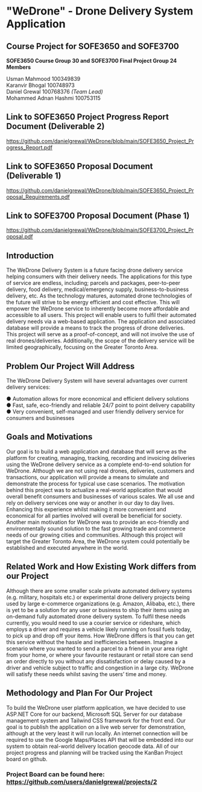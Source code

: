 # "WeDrone" - Drone Delivery System Application

## Course Project for SOFE3650 and SOFE3700

**SOFE3650 Course Group 30 and SOFE3700 Final Project Group 24 Members**

Usman Mahmood 100349839</br>
Karanvir Bhogal 100748973</br>
Daniel Grewal 100768376 *(Team Lead)*</br>
Mohammed Adnan Hashmi 100753115</br>

## Link to SOFE3650 Project Progress Report Document (Deliverable 2)
https://github.com/danielgrewal/WeDrone/blob/main/SOFE3650_Project_Progress_Report.pdf

## Link to SOFE3650 Proposal Document (Deliverable 1)
https://github.com/danielgrewal/WeDrone/blob/main/SOFE3650_Project_Proposal_Requirements.pdf

## Link to SOFE3700 Proposal Document (Phase 1)
https://github.com/danielgrewal/WeDrone/blob/main/SOFE3700_Project_Proposal.pdf

## Introduction

The WeDrone Delivery System is a future facing drone delivery service helping consumers with their
delivery needs. The applications for this type of service are endless, including; parcels and packages,
peer-to-peer delivery, food delivery, medical/emergency supply, business-to-business delivery, etc. As the
technology matures, automated drone technologies of the future will strive to be energy efficient and cost
effective. This will empower the WeDrone service to inherently become more affordable and accessible to
all users. This project will enable users to fulfil their automated delivery needs via a web-based
application. The application and associated database will provide a means to track the progress of drone
deliveries. This project will serve as a proof-of-concept, and will not involve the use of real
drones/deliveries. Additionally, the scope of the delivery service will be limited geographically, focusing
on the Greater Toronto Area.

## Problem Our Project Will Address

The WeDrone Delivery System will have several advantages over current delivery services:</br>

● Automation allows for more economical and efficient delivery solutions</br>
● Fast, safe, eco-friendly and reliable 24/7 point to point delivery capability</br>
● Very convenient, self-managed and user friendly delivery service for consumers and businesses</br>

## Goals and Motivations

Our goal is to build a web application and database that will serve as the platform for creating, managing,
tracking, recording and invoicing deliveries using the WeDrone delivery service as a complete end-to-end
solution for WeDrone. Although we are not using real drones, deliveries, customers and transactions, our
application will provide a means to simulate and demonstrate the process for typical use case scenarios.
The motivation behind this project was to actualize a real-world application that would overall benefit
consumers and businesses of various scales. We all use and rely on delivery services one way or another
in our day to day lives. Enhancing this experience whilst making it more convenient and economical for
all parties involved will overall be beneficial for society. Another main motivation for WeDrone was to
provide an eco-friendly and environmentally sound solution to the fast growing trade and commerce
needs of our growing cities and communities. Although this project will target the Greater Toronto Area,
the WeDrone system could potentially be established and executed anywhere in the world.

## Related Work and How Existing Work differs from our Project

Although there are some smaller scale private automated delivery systems (e.g. military, hospitals etc.) or
experimental drone delivery projects being used by large e-commerce organizations (e.g. Amazon,
Alibaba, etc.), there is yet to be a solution for any user or business to ship their items using an on-demand
fully automated drone delivery system. To fulfil these needs currently, you would need to use a courier
service or rideshare, which employs a driver and requires a vehicle likely running on fossil fuels today, to
pick up and drop off your items. How WeDrone differs is that you can get this service without the hassle
and inefficiencies between. Imagine a scenario where you wanted to send a parcel to a friend in your area
right from your home, or where your favourite restaurant or retail store can send an order directly to you
without any dissatisfaction or delay caused by a driver and vehicle subject to traffic and congestion in a
large city. WeDrone will satisfy these needs whilst saving the users’ time and money.

## Methodology and Plan For Our Project

To build the WeDrone user platform application, we have decided to use ASP.NET Core for our backend,
Microsoft SQL Server for our database management system and Tailwind CSS framework for the front
end. Our goal is to publish the application on a live web server for demonstration, although at the very
least it will run locally. An internet connection will be required to use the Google Maps/Places API that
will be embedded into our system to obtain real-world delivery location geocode data. All of our project
progress and planning will be tracked using the KanBan Project board on github.

### Project Board can be found here: https://github.com/users/danielgrewal/projects/2
